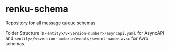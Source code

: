 # renku-schema
Repository for all message queue schemas

Folder Structure is `<entity>/v<version-number>/asyncapi.yaml` for AsyncAPI and `<entity>/v<version-number>/events/<event-name>.avsc` for Avro schemas.

